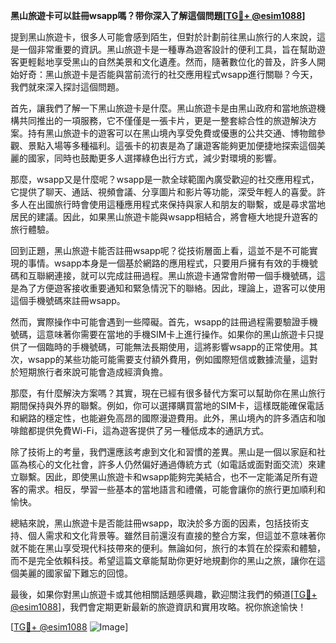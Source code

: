 **黑山旅遊卡可以註冊wsapp嗎？带你深入了解這個問題[[TG💪+ @esim1088](https://t.me/s/esim1088)]**

提到黑山旅遊卡，很多人可能會感到陌生，但對於計劃前往黑山旅行的人來說，這是一個非常重要的資訊。黑山旅遊卡是一種專為遊客設計的便利工具，旨在幫助遊客更輕鬆地享受黑山的自然美景和文化遺產。然而，隨著數位化的普及，許多人開始好奇：黑山旅遊卡是否能與當前流行的社交應用程式wsapp進行關聯？今天，我們就來深入探討這個問題。

首先，讓我們了解一下黑山旅遊卡是什麼。黑山旅遊卡是由黑山政府和當地旅遊機構共同推出的一項服務，它不僅僅是一張卡片，更是一整套綜合性的旅遊解決方案。持有黑山旅遊卡的遊客可以在黑山境內享受免費或優惠的公共交通、博物館參觀、景點入場等多種福利。這張卡的初衷是為了讓遊客能夠更加便捷地探索這個美麗的國家，同時也鼓勵更多人選擇綠色出行方式，減少對環境的影響。

那麼，wsapp又是什麼呢？wsapp是一款全球範圍內廣受歡迎的社交應用程式，它提供了聊天、通話、視頻會議、分享圖片和影片等功能，深受年輕人的喜愛。許多人在出國旅行時會使用這種應用程式來保持與家人和朋友的聯繫，或是尋求當地居民的建議。因此，如果黑山旅遊卡能與wsapp相結合，將會極大地提升遊客的旅行體驗。

回到正題，黑山旅遊卡能否註冊wsapp呢？從技術層面上看，這並不是不可能實現的事情。wsapp本身是一個基於網路的應用程式，只要用戶擁有有效的手機號碼和互聯網連接，就可以完成註冊過程。黑山旅遊卡通常會附帶一個手機號碼，這是為了方便遊客接收重要通知和緊急情況下的聯絡。因此，理論上，遊客可以使用這個手機號碼來註冊wsapp。

然而，實際操作中可能會遇到一些障礙。首先，wsapp的註冊過程需要驗證手機號碼，這意味著你需要在當地的手機SIM卡上進行操作。如果你的黑山旅遊卡只提供了一個臨時的手機號碼，可能無法長期使用，這將影響wsapp的正常使用。其次，wsapp的某些功能可能需要支付額外費用，例如國際短信或數據流量，這對於短期旅行者來說可能會造成經濟負擔。

那麼，有什麼解決方案嗎？其實，現在已經有很多替代方案可以幫助你在黑山旅行期間保持與外界的聯繫。例如，你可以選擇購買當地的SIM卡，這樣既能確保電話和網路的穩定性，也能避免高昂的國際漫遊費用。此外，黑山境內的許多酒店和咖啡館都提供免費Wi-Fi，這為遊客提供了另一種低成本的通訊方式。

除了技術上的考量，我們還應該考慮到文化和習慣的差異。黑山是一個以家庭和社區為核心的文化社會，許多人仍然偏好通過傳統方式（如電話或面對面交流）來建立聯繫。因此，即使黑山旅遊卡和wsapp能夠完美結合，也不一定能滿足所有遊客的需求。相反，學習一些基本的當地語言和禮儀，可能會讓你的旅行更加順利和愉快。

總結來說，黑山旅遊卡是否能註冊wsapp，取決於多方面的因素，包括技術支持、個人需求和文化背景等。雖然目前還沒有直接的整合方案，但這並不意味著你就不能在黑山享受現代科技帶來的便利。無論如何，旅行的本質在於探索和體驗，而不是完全依賴科技。希望這篇文章能幫助你更好地規劃你的黑山之旅，讓你在這個美麗的國家留下難忘的回憶。

最後，如果你對黑山旅遊卡或其他相關話題感興趣，歡迎關注我們的頻道[[TG💪+ @esim1088](https://t.me/s/esim1088)]，我們會定期更新最新的旅遊資訊和實用攻略。祝你旅途愉快！

[[TG💪+ @esim1088](https://t.me/s/esim1088) ![Image](https://i.postimg.cc/4NQfJmqS/Snipaste-2025-05-13-00-14-12.png)]